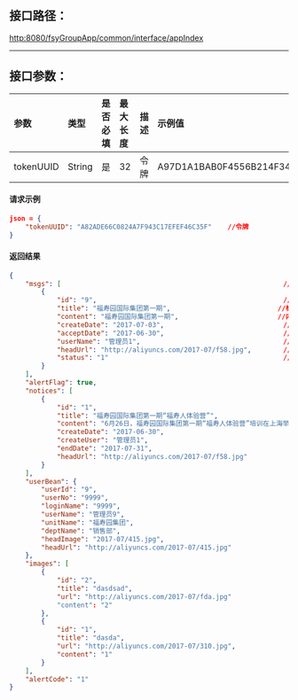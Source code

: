 ## 接口**路径：**

[http:8080/fsyGroupApp/common/interface/appIndex](http:8080/fsyGroupApp/common/interface/appIndex)

---

## 接口参数：

| 参数 | 类型 | 是否必填 | 最大长度 | 描述 | 示例值 |
| :--- | :--- | :--- | :--- | :--- | :--- |
| tokenUUID | String | 是 | 32 | 令牌 | A97D1A1BAB0F4556B214F34B9699F827 |

#### 请求示例

```json
json = {
    "tokenUUID": "A82ADE66C0824A7F943C17EFEF46C35F"    //令牌
}
```

#### 返回结果

```json
{
    "msgs": [                                                        //用户消息
        {
            "id": "9",                                               //消息ID
            "title": "福寿园国际集团第一期",                           //标题
            "content": "福寿园国际集团第一期",                         //内容
            "createDate": "2017-07-03",                              //发送时间
            "acceptDate": "2017-06-30",                              //接收时间
            "userName": "管理员1",                                    //发送人
            "headUrl": "http://aliyuncs.com/2017-07/f58.jpg",        //头像
            "status": "1"                                            //消息状态
        }
    ],
    "alertFlag": true,
    "notices": [
        {
            "id": "1",
            "title": "福寿园国际集团第一期“福寿人体验营”",
            "content": "6月26日，福寿园国际集团第一期“福寿人体验营”培训在上海举行。",
            "createDate": "2017-06-30",
            "createUser": "管理员1",
            "endDate": "2017-07-31",
            "headUrl": "http://aliyuncs.com/2017-07/f58.jpg"
        }
    ],
    "userBean": {
        "userId": "9",
        "userNo": "9999",
        "loginName": "9999",
        "userName": "管理员9",
        "unitName": "福寿园集团",
        "deptName": "销售部",
        "headImage": "2017-07/415.jpg",
        "headUrl": "http://aliyuncs.com/2017-07/415.jpg"
    },
    "images": [
        {
            "id": "2",
            "title": "dasdsad",
            "url": "http://aliyuncs.com/2017-07/fda.jpg"
            "content": "2"
        },
        {
            "id": "1",
            "title": "dasda",
            "url": "http://aliyuncs.com/2017-07/310.jpg",
            "content": "1"
        }
    ],
    "alertCode": "1"
}
```



